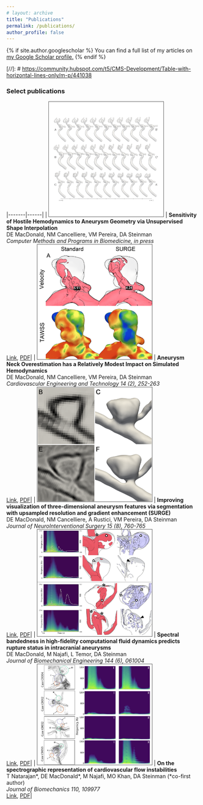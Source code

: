 ```yaml
---
# layout: archive
title: "Publications"
permalink: /publications/
author_profile: false
---
```


{% if site.author.googlescholar %}
  You can find a full list of my articles on <u><a href="{{site.author.googlescholar}}">my Google Scholar profile</a>.</u>
{% endif %}

[//]: #  https://community.hubspot.com/t5/CMS-Development/Table-with-horizontal-lines-only/m-p/441038

<style>
  table {
    border-collapse: collapse;
    border: none;
  }
  tr {
    border-top: 0.5px solid black;
  }
  tr:first-child {
    border-top: none;
  }
  td {
    border: none !important;
  }

img {
  border: 0.5px solid #555;
}
</style>

### Select publications

|-------|------|
| <img src="/images/morphing_img.png" width="300" /> | **Sensitivity of Hostile Hemodynamics to Aneurysm Geometry via Unsupervised Shape Interpolation** <br> DE MacDonald, NM Cancelliere, VM Pereira, DA Steinman <br> *Computer Methods and Programs in Biomedicine, in press* <br> [Link](https://doi.org/10.1016/j.cmpb.2023.107762), [PDF](/files/macdonald_2023_morphing_2023-08-11.pdf)|
| <img src="/images/surge_cfd_img.png" width="300" /> | **Aneurysm Neck Overestimation has a Relatively Modest Impact on Simulated Hemodynamics** <br> DE MacDonald, NM Cancelliere, VM Pereira, DA Steinman <br> *Cardiovascular Engineering and Technology 14 (2), 252-263* <br> [Link](https://doi.org/10.1007/s13239-022-00652-0), [PDF](/files/macdonald_2022_surge_cfd_2023-07-21.pdf)|
| <img src="/images/surge_img.png" width="300" /> | **Improving visualization of three-dimensional aneurysm features via segmentation with upsampled resolution and gradient enhancement (SURGE)** <br> DE MacDonald, NM Cancelliere, A Rustici, VM Pereira, DA Steinman <br> *Journal of NeuroInterventional Surgery 15 (8), 760-765* <br> [Link](http://dx.doi.org/10.1136/neurintsurg-2022-018912), [PDF](/files/macdonald_2022_surge_2023-07-21.pdf)|
| <img src="/images/bandedness_img.png" width="300" /> | **Spectral bandedness in high-fidelity computational fluid dynamics predicts rupture status in intracranial aneurysms** <br> DE MacDonald, M Najafi, L Temor, DA Steinman <br> *Journal of Biomechanical Engineering 144 (6), 061004* <br> [Link](https://doi.org/10.1115/1.4053403), [PDF](/files/macdonald_2022_bandedness_2023-07-21.pdf)|
| <img src="/images/spec_img5.png" width="300" /> | **On the spectrographic representation of cardiovascular flow instabilities** <br> T Natarajan\*, DE MacDonald\*, M Najafi, MO Khan, DA Steinman (\*co-first author) <br> *Journal of Biomechanics 110, 109977* <br> [Link](https://doi.org/10.1016/j.jbiomech.2020.109977), [PDF](/files/natarajan_2020_spectrograms_2023-07-21.pdf)|